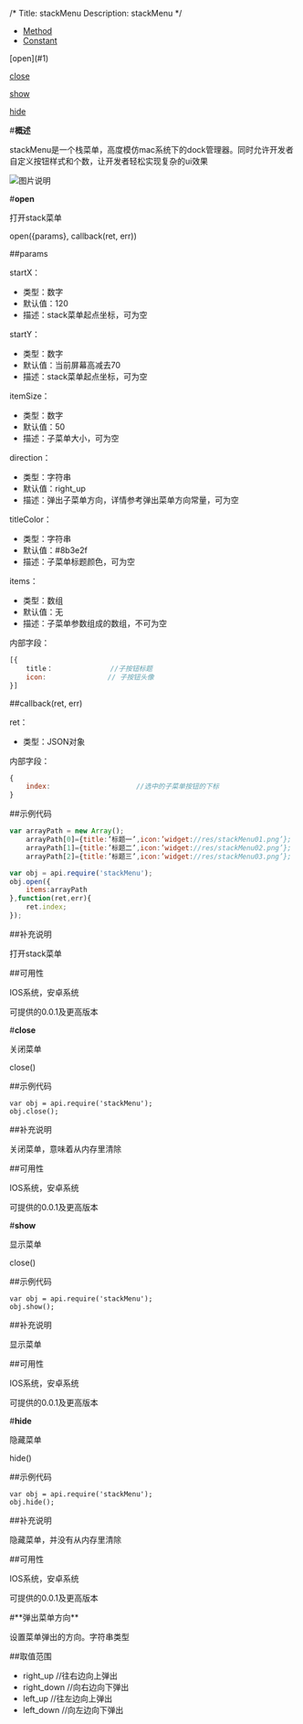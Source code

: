 /*
Title: stackMenu
Description: stackMenu
*/

<ul id="tab" class="clearfix">
	<li class="active"><a href="#method-content">Method</a></li>
	<li><a href="#const-content">Constant</a></li>
</ul>
<div id="method-content">

<div class="outline">
[open](#1)

[close](#2)

[show](#3)

[hide](#4)
</div>

#**概述**

stackMenu是一个栈菜单，高度模仿mac系统下的dock管理器。同时允许开发者自定义按钮样式和个数，让开发者轻松实现复杂的ui效果

![图片说明](/img/docImage/stackMenu.jpg)

#**open**<div id="1"></div>

打开stack菜单

open({params}, callback(ret, err))

##params

startX：

- 类型：数字
- 默认值：120
- 描述：stack菜单起点坐标，可为空

startY：

- 类型：数字
- 默认值：当前屏幕高减去70
- 描述：stack菜单起点坐标，可为空

itemSize：

- 类型：数字
- 默认值：50
- 描述：子菜单大小，可为空

direction：

- 类型：字符串
- 默认值：right_up
- 描述：弹出子菜单方向，详情参考弹出菜单方向常量，可为空

titleColor：

- 类型：字符串
- 默认值：#8b3e2f
- 描述：子菜单标题颜色，可为空

items：

- 类型：数组
- 默认值：无
- 描述：子菜单参数组成的数组，不可为空

内部字段：

```js
[{
	title：              //子按钮标题
	icon:               // 子按钮头像
}]
```

##callback(ret, err)

ret：

- 类型：JSON对象

内部字段：

```js
{
	index:                     //选中的子菜单按钮的下标
}
```

##示例代码

```js
var arrayPath = new Array();
	arrayPath[0]={title:’标题一’,icon:’widget://res/stackMenu01.png’};
	arrayPath[1]={title:’标题二’,icon:’widget://res/stackMenu02.png’};
	arrayPath[2]={title:’标题三’,icon:’widget://res/stackMenu03.png’};

var obj = api.require('stackMenu');
obj.open({
	items:arrayPath
},function(ret,err){
	ret.index;
});
```

##补充说明

打开stack菜单

##可用性

IOS系统，安卓系统

可提供的0.0.1及更高版本


#**close**<div id="2"></div>

关闭菜单

close()

##示例代码

	var obj = api.require('stackMenu');
	obj.close();

##补充说明

关闭菜单，意味着从内存里清除

##可用性

IOS系统，安卓系统

可提供的0.0.1及更高版本


#**show**<div id="3"></div>

显示菜单

close()

##示例代码

	var obj = api.require('stackMenu');
	obj.show();

##补充说明

显示菜单

##可用性

IOS系统，安卓系统

可提供的0.0.1及更高版本


#**hide**<div id="4"></div>

隐藏菜单

hide()

##示例代码

	var obj = api.require('stackMenu');
	obj.hide();

##补充说明

隐藏菜单，并没有从内存里清除

##可用性

IOS系统，安卓系统

可提供的0.0.1及更高版本
</div>


<div id="const-content">
#**弹出菜单方向**

设置菜单弹出的方向。字符串类型

##取值范围

- right_up 		//往右边向上弹出
- right_down 	//向右边向下弹出
- left_up		//往左边向上弹出
- left_down		//向左边向下弹出



